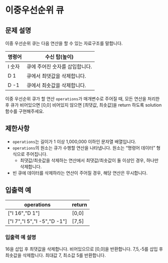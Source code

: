 # 이중우선순위 큐
## 문제 설명
이중 우선순위 큐는 다음 연산을 할 수 있는 자료구조를 말합니다.

|명령어 |수신 탑(높이)|
|---|---|
|I 숫자 |큐에 주어진 숫자를 삽입합니다.|
|D 1    |큐에서 최댓값을 삭제합니다.|
|D -1	|큐에서 최솟값을 삭제합니다.|

이중 우선순위 큐가 할 연산 `operations`가 매개변수로 주어질 때, 모든 연산을 처리한 후 큐가 비어있으면 [0,0] 비어있지 않으면 [최댓값, 최솟값]을 return 하도록 solution 함수를 구현해주세요.

## 제한사항
- `operations`는 길이가 1 이상 1,000,000 이하인 문자열 배열입니다.
- `operations`의 원소는 큐가 수행할 연산을 나타냅니다.
원소는 “명령어 데이터” 형식으로 주어집니다.
    - 최댓값/최솟값을 삭제하는 연산에서 최댓값/최솟값이 둘 이상인 경우, 하나만 삭제합니다.
- 빈 큐에 데이터를 삭제하라는 연산이 주어질 경우, 해당 연산은 무시합니다.

## 입출력 예
|operations	|return|
|---|---|
|["I 16","D 1"]	|[0,0]|
|["I 7","I 5","I -5","D -1"]	|[7,5]|

### 입출력 예 설명
16을 삽입 후 최댓값을 삭제합니다. 비어있으므로 [0,0]을 반환합니다.
7,5,-5를 삽입 후 최솟값을 삭제합니다. 최대값 7, 최소값 5를 반환합니다.
